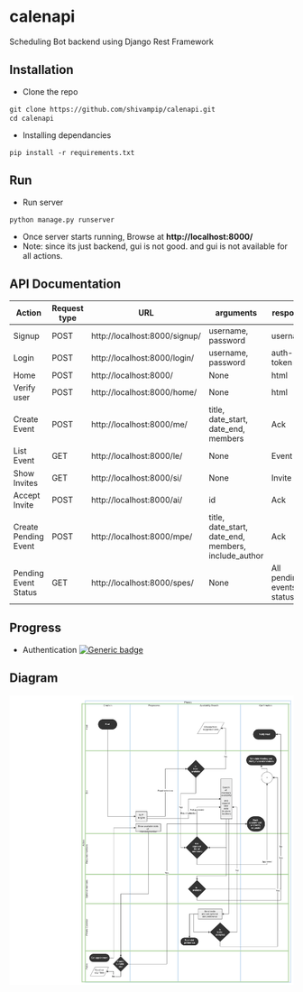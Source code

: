 # calenapi
Scheduling Bot backend using Django Rest Framework


## Installation

* Clone the repo
```
git clone https://github.com/shivampip/calenapi.git
cd calenapi
```

* Installing dependancies
```
pip install -r requirements.txt
```

## Run

* Run server
```
python manage.py runserver
```

* Once server starts running, Browse at **http://localhost:8000/**
* Note: since its just backend, gui is not good. and gui is not available for all actions.


## API Documentation

| Action  | Request type |  URL  |  arguments  | response | Authentication |
| ------------- | ------------- | ------------- | ------------- | ------------- | ------------- |
| Signup  | POST  | http://localhost:8000/signup/  |  username, password  | username  | False |
| Login  | POST  | http://localhost:8000/login/  |  username, password  | auth-token  | False |
| Home  | POST  | http://localhost:8000/  |  None  | html  | True |
| Verify user  | POST  | http://localhost:8000/home/  |  None  | html  |  True |
| Create Event  | POST  | http://localhost:8000/me/  |  title, date_start, date_end, members  | Ack  | True |
| List Event  | GET  | http://localhost:8000/le/  |  None  | Event list  | True |
| Show Invites  | GET  | http://localhost:8000/si/  |  None  | Invite list  | True |
| Accept Invite  | POST  | http://localhost:8000/ai/  |  id  | Ack  | True |
| Create Pending Event  | POST  | http://localhost:8000/mpe/  |  title, date_start, date_end, members, include_author  | Ack  | True |
| Pending Event Status  | GET  | http://localhost:8000/spes/  |  None  | All pending events status  | True |


## Progress

* Authentication [![Generic badge](https://img.shields.io/badge/Authentication-ONGOING-YELLOW.svg)](https://shields.io/)

## Diagram

![Scheduling flow](raw/VSchedule.png)

